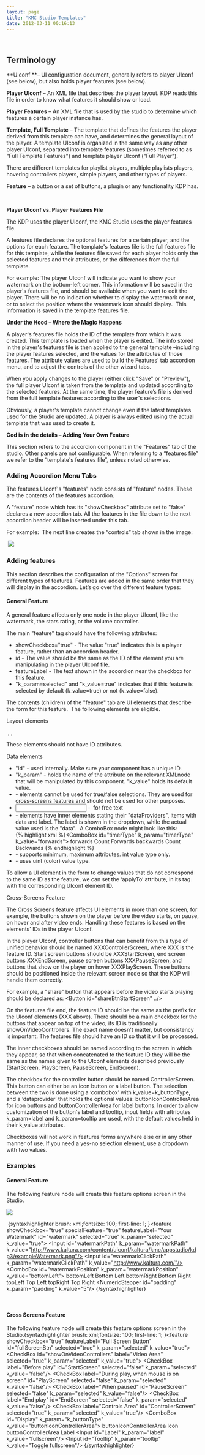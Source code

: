 ```yaml
---
layout: page
title: "KMC Studio Templates"
date: 2012-03-11 00:16:13
---
```


 

## Terminology

**UIconf **– UI configuration document, generally refers to player UIconf (see below), but also holds player features (see below).

**Player UIconf** – An XML file that describes the player layout. KDP reads this file in order to know what features it should show or load.

**Player Features** – An XML file that is used by the studio to determine which features a certain player instance has.

**Template, Full Template** – The template that defines the features the player derived from this template can have, and determines the general layout of the player. A template UIconf is organized in the same way as any other player UIconf, separated into template features (sometimes referred to as "Full Template Features") and template player UIconf ("Full Player").

There are different templates for playlist players, multiple playlists players, hovering controllers players, simple players, and other types of players.

**Feature** – a button or a set of buttons, a plugin or any functionality KDP has.

 

<p class="Copyright">
  <strong>Player UIconf vs. Player Features File</strong>
</p>

<p class="Copyright">
  The KDP uses the player UIconf, the KMC Studio uses the player features file.
</p>

<p class="Copyright">
  A features file declares the optional features for a certain player, and the options for each feature. The template's features file is the full features file for this template, while the features file saved for each player holds only the selected features and their attributes, or the differences from the full template.
</p>

<p class="Copyright">
  For example: The player UIconf will indicate you want to show your watermark on the bottom-left corner. This information will be saved in the player's features file, and should be available when you want to edit the player. There will be no indication whether to display the watermark or not, or to select the position where the watermark icon should display.  This information is saved in the template features file.
</p>

<p class="Copyright">
  <strong>Under the Hood – Where the Magic Happens</strong>
</p>

<p class="Copyright">
  A player's features file holds the ID of the template from which it was created. This template is loaded when the player is edited. The info stored in the player's features file is then applied to the general template –including the player features selected, and the values for the attributes of those features. The attribute values are used to build the Features’ tab accordion menu, and to adjust the controls of the other wizard tabs.
</p>

<p class="Copyright">
  When you apply changes to the player (either click "Save" or "Preview"), the full player UIconf is taken from the template and updated according to the selected features. At the same time, the player feature’s file is derived from the full template features according to the user's selections.
</p>

<p class="Copyright">
  Obviously, a player's template cannot change even if the latest templates used for the Studio are updated. A player is always edited using the actual template that was used to create it.
</p>

<p class="Copyright">
  <strong>God is in the details – Adding Your Own Feature</strong>
</p>

This section refers to the accordion component in the "Features" tab of the studio. Other panels are not configurable. When referring to a “features file” we refer to the “template's features file”, unless noted otherwise.

### Adding Accordion Menu Tabs

The features UIconf's "features" node consists of "feature" nodes. These are the contents of the features accordion.

A "feature" node which has its "showCheckbox" attribute set to "false" declares a new accordion tab. All the features in the file down to the next accordion header will be inserted under this tab.

For example:  The next line creates the “controls” tab shown in the image:

<p class="Code">
  <feature featureLabel="Controls" showCheckbox="false"/>
</p>

<p class="Copyright">
   <img src="../../assets/305.img">
</p>

<h3 class="mce-sub-heading">
  Adding features
</h3>

<p class="Copyright">
  This section describes the configuration of the "Options" screen for different types of features. Features are added in the same order that they will display in the accordion. Let’s go over the different feature types:
</p>

<h4 class="mce-sub-heading">
  General Feature
</h4>

A general feature affects only one node in the player UIconf, like the watermark, the stars rating, or the volume controller.

The main "feature" tag should have the following attributes:

*   showCheckbox="true" - The value "true" indicates this is a player feature, rather than an accordion header.
*   id - The value should be the same as the ID of the element you are manipulating in the player UIconf file.
*   featureLabel - The text shown in the accordion near the checkbox for this feature.
*   "k\_param=selected" and "k\_value=true" indicates that if this feature is selected by default (k\_value=true) or not (k\_value=false).

The contents (children) of the "feature" tab are UI elements that describe the form for this feature.  The following elements are eligible.

<p class="Sub-Heading mce-sub-heading">
  Layout elements
</p>

<p class="Code">
   <Spacer/>, <Label/>, <Seperator/>
</p>

These elements should not have ID attributes.

<p class="Sub-Heading mce-sub-heading">
  Data elements
</p>

*   "id" - used internally. Make sure your component has a unique ID.
*   "k\_param" - holds the name of the attribute on the relevant XMLnode that will be manipulated by this component. "k\_value" holds its default value.
*   <CheckBox/> - elements cannot be used for true/false selections. They are used for cross-screens features and should not be used for other purposes.
*   <Input/> -  for free text
*   <ComboBox/> - elements have inner elements stating their "dataProviders", items with data and label. The label is shown in the dropdown, while the actual value used is the "data".  A ComboBox node might look like this:  
    {% highlight xml %}<ComboBox id="timerType" k\_param="timerType" k\_value="forwards"> <item> <data>forwards</data> <label>Count Forwards</label> </item> <item> <data>backwards</data> <label>Count Backwards</label> </item> </ComboBox>{% endhighlight %} 
*   <NumericStepper/> - supports minimum, maximum attributes. int value type only.
*   <ColorPicker /> - uses uint (color) value type.

<p class="Copyright">
  To allow a UI element in the form to change values that do not correspond to the same ID as the feature, we can set the ‘applyTo’ attribute, in its tag with the corresponding UIconf element ID.
</p>

<p class="Copyright mce-heading-4">
  Cross-Screens Feature
</p>

The Cross Screens feature affects UI elements in more than one screen, for example, the buttons shown on the player before the video starts, on pause, on hover and after video ends. Handling these features is based on the elements' IDs in the player UIconf.

In the player UIconf, controller buttons that can benefit from this type of unified behavior should be named XXXControllerScreen, where XXX is the feature ID. Start screen buttons should be XXXStartScreen, end screen buttons XXXEndScreen, pause screen buttons XXXPauseScreen, and buttons that show on the player on hover XXXPlayScreen. These buttons should be positioned inside the relevant screen node so that the KDP will handle them correctly.

For example, a "share" button that appears before the video starts playing should be declared as: <Button id="shareBtnStartScreen" ../>

On the features file end, the feature ID should be the same as the prefix for the UIconf elements (XXX above). There should be a main checkbox for the buttons that appear on top of the video, its ID is traditionally showOnVideoControllers. The exact name doesn't matter, but consistency is important. The features file should have an ID so that it will be processed.

The inner checkboxes should be named according to the screen in which they appear, so that when concatenated to the feature ID they will be the same as the names given to the UIconf elements described previously (StartScreen, PlayScreen, PauseScreen, EndScreen).

The checkbox for the controller button should be named ControllerScreen. This button can either be an icon button or a label button. The selection between the two is done using a ‘combobox’ with k\_value=k\_buttonType, and a ‘dataprovider’ that holds the optional values: buttonIconControllerArea for icon buttons and buttonControllerArea for label buttons. In order to allow customization of the button's label and tooltip, input fields with attributes k\_param=label and k\_param=tooltip are used, with the default values held in their k_value attributes.

Checkboxes will not work in features forms anywhere else or in any other manner of use. If you need a yes-no selection element, use a dropdown with two values.

### Examples

<h4 class="mce-sub-heading">
  General Feature
</h4>

The following feature node will create this feature options screen in the Studio.

<img src="../../assets/308.img">

 {syntaxhighlighter brush: xml;fontsize: 100; first-line: 1; }<feature showCheckbox="true" specialFeature="true" featureLabel="Your Watermark" id="watermark" selected="true" k\_param="selected" k\_value="true"> <Spacer/> <Label label="Your Watermark" bold="true"/> <Label label="Brand your player with your own logo displayed as a watermark on the video. Upload an image to a location on the web and provide the link below."/> <Spacer/> <Label label="Watermark URL"/> <Input id="watermarkPath" k\_param="watermarkPath" k\_value="http://www.kaltura.com/content/uiconf/kaltura/kmc/appstudio/kdp3/exampleWatermark.png"/> <Label label="Watermark landing page url"/> <Input id="watermarkClickPath" k\_param="watermarkClickPath" k\_value="http://www.kaltura.com/"/> <Spacer/> <Label label="Watermark location on the video:"/> <ComboBox id="watermarkPosition" k\_param="watermarkPosition" k\_value="bottomLeft"> <item> <data>bottomLeft</data> <label>Bottom Left</label> </item> <item> <data>bottomRight</data> <label>Bottom Right</label> </item> <item> <data>topLeft</data> <label>Top Left</label> </item> <item> <data>topRight</data> <label>Top Right</label> </item> </ComboBox> <Label label="Padding"/> <NumericStepper id="padding" k\_param="padding" k\_value="5"/> </feature>{/syntaxhighlighter}

<p class="CodeCxSpFirst">
   
</p>

<h4 class="mce-sub-heading">
  Cross Screens Feature
</h4>

The following feature node will create this feature options screen in the Studio.{syntaxhighlighter brush: xml;fontsize: 100; first-line: 1; }<feature showCheckbox="true" featureLabel="Full Screen Button" id="fullScreenBtn" selected="true" k\_param="selected" k\_value="true"> <Spacer/> <Label label="Full Screen Button" bold="true"/> <Label label="This button allows users to switch to full screen mode, and back to regular mode."/> <Spacer/> <Label label="Location & Playing States:"/> <CheckBox id="showOnVideoControllers" label="Video Area" selected="true" k\_param="selected" k\_value="true"> <CheckBox label="Before play" id="StartScreen" selected="false" k\_param="selected" k\_value="false"/> <CheckBox label="During play, when mouse is on screen" id="PlayScreen" selected="false" k\_param="selected" k\_value="false"/> <CheckBox label="When paused" id="PauseScreen" selected="false" k\_param="selected" k\_value="false"/> <CheckBox label="End play" id="EndScreen" selected="false" k\_param="selected" k\_value="false"/> </CheckBox> <Seperator/> <CheckBox label="Controls Area" id="ControllerScreen" selected="true" k\_param="selected" k\_value="true"/> <Label label="Display in controls area as:"/> <ComboBox id="Display" k\_param="k\_buttonType" k\_value="buttonIconControllerArea"> <item> <data>buttonIconControllerArea</data> <label>Icon</label> </item> <item> <data>buttonControllerArea</data> <label>Label</label> </item> </ComboBox> <Label label="Button Label:"/> <Input id="Label" k\_param="label" k\_value="fullscreen"/> <Seperator/> <Spacer/> <Label label="Tooltip Text:"/> <Input id="Tooltip" k\_param="tooltip" k_value="Toggle fullscreen"/> </feature>{/syntaxhighlighter}

 
